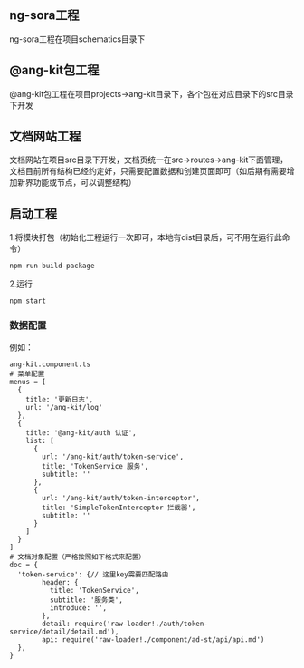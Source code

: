 ## ng-sora工程
ng-sora工程在项目schematics目录下

## @ang-kit包工程
@ang-kit包工程在项目projects->ang-kit目录下，各个包在对应目录下的src目录下开发

## 文档网站工程
文档网站在项目src目录下开发，文档页统一在src->routes->ang-kit下面管理，文档目前所有结构已经约定好，只需要配置数据和创建页面即可（如后期有需要增加新界功能或节点，可以调整结构）

## 启动工程
1.将模块打包（初始化工程运行一次即可，本地有dist目录后，可不用在运行此命令）
```
npm run build-package
```
2.运行
```
npm start
```

### 数据配置
例如：
```
ang-kit.component.ts
# 菜单配置
menus = [
  {
    title: '更新日志',
    url: '/ang-kit/log'
  },
  {
    title: '@ang-kit/auth 认证',
    list: [
      {
        url: '/ang-kit/auth/token-service',
        title: 'TokenService 服务',
        subtitle: ''
      },
      {
        url: '/ang-kit/auth/token-interceptor',
        title: 'SimpleTokenInterceptor 拦截器',
        subtitle: ''
      }
    ]
  }
]
# 文档对象配置（严格按照如下格式来配置）
doc = {
  'token-service': {// 这里key需要匹配路由
        header: {
          title: 'TokenService',
          subtitle: '服务类',
          introduce: '',
        },
        detail: require('raw-loader!./auth/token-service/detail/detail.md'),
        api: require('raw-loader!./component/ad-st/api/api.md')
  },
}
```
